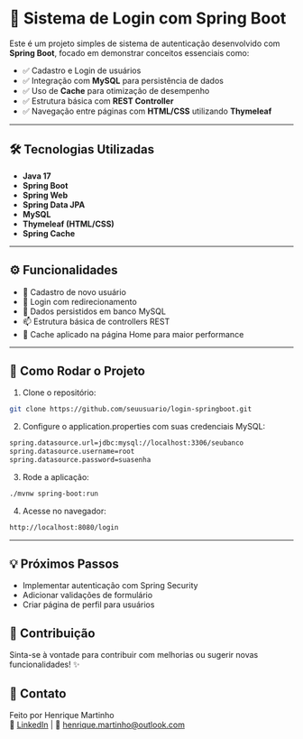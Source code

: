 # 🔐 Sistema de Login com Spring Boot

Este é um projeto simples de sistema de autenticação desenvolvido com **Spring Boot**, focado em demonstrar conceitos essenciais como:

- ✅ Cadastro e Login de usuários
- ✅ Integração com **MySQL** para persistência de dados
- ✅ Uso de **Cache** para otimização de desempenho
- ✅ Estrutura básica com **REST Controller**
- ✅ Navegação entre páginas com **HTML/CSS** utilizando **Thymeleaf**

---

## 🛠️ Tecnologias Utilizadas

- **Java 17**
- **Spring Boot**
- **Spring Web**
- **Spring Data JPA**
- **MySQL**
- **Thymeleaf (HTML/CSS)**
- **Spring Cache**

---

## ⚙️ Funcionalidades

- 👤 Cadastro de novo usuário
- 🔐 Login com redirecionamento
- 💾 Dados persistidos em banco MySQL
- 📫 Estrutura básica de controllers REST
- 🚀 Cache aplicado na página Home para maior performance

---

## 🧪 Como Rodar o Projeto

1. Clone o repositório:
```bash
git clone https://github.com/seuusuario/login-springboot.git
```
2. Configure o application.properties com suas credenciais MySQL:
````bash
spring.datasource.url=jdbc:mysql://localhost:3306/seubanco
spring.datasource.username=root
spring.datasource.password=suasenha
````
3. Rode a aplicação:
````bash
./mvnw spring-boot:run
````
4. Acesse no navegador:
````bash
http://localhost:8080/login
````
---

## 💡 Próximos Passos
- Implementar autenticação com Spring Security
- Adicionar validações de formulário
- Criar página de perfil para usuários

## 🤝 Contribuição
Sinta-se à vontade para contribuir com melhorias ou sugerir novas funcionalidades! ✨

## 📌 Contato
Feito por Henrique Martinho\
🔗 [LinkedIn](https://www.linkedin.com/in/henrique-martinho/) | 📧 henrique.martinho@outlook.com


